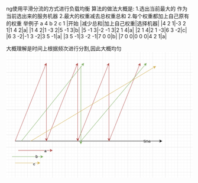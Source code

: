 
ng使用平滑分流的方式进行负载均衡
算法的做法大概是:
1.选出当前最大的  作为当前选出来的服务机器
2.最大的权重减去总权重总和
2.每个权重都加上自己原有的权重
举例子  a 4 b 2 c 1
|开始 |减少总和|加上自己权重|选择机器|
|4 2 1|-3 2 1|1 4 2|a|
|1 4 2|1 -3 2|5 -1 3|b|
|5 -1 3|-2 -1 3|2 1 4|a|
|2 1 4|2 1 -3|6 3 -2|c|
|6 3 -2|-1 3 -2|3 5 -1|a|
|3 5 -1|3 -2 -1|7 0 0|b|
|7 0 0|0 0 0|4 2 1|a|

大概理解是时间上根据频次进行分割,因此大概均匀
![](../imgs/network/ng_smooth_load.png)